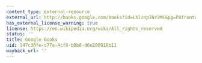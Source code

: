 ```yaml
---
content_type: external-resource
external_url: http://books.google.com/books?id=LhlznpINr2MC&pg=PAfrontcover
has_external_license_warning: true
license: https://en.wikipedia.org/wiki/All_rights_reserved
status: ''
title: Google Books
uid: 147c30fe-c77e-4cf8-b0b8-d6e290918b11
wayback_url: ''
---
```

